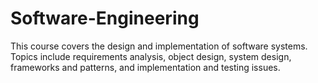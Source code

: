 # Software-Engineering
This course covers the design and implementation of software systems. Topics include requirements analysis, object design, system design, frameworks and patterns, and implementation and testing issues.
